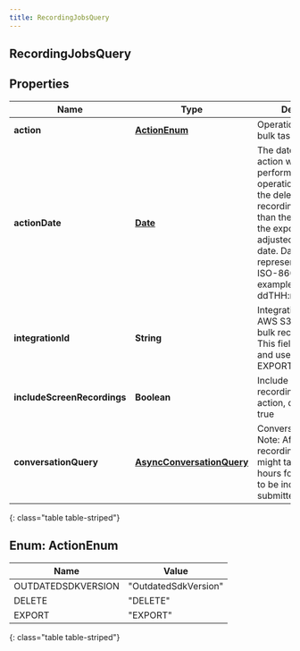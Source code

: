 ```yaml
---
title: RecordingJobsQuery
---
```


## RecordingJobsQuery

## Properties

| Name                        | Type                                                                         | Description                                                                                                                                                                                                                                                                           | Notes      |
| --------------------------- | ---------------------------------------------------------------------------- | ------------------------------------------------------------------------------------------------------------------------------------------------------------------------------------------------------------------------------------------------------------------------------------- | ---------- |
| **action**                  | [**ActionEnum**](#ActionEnum)<!---->                                         | Operation to perform bulk task                                                                                                                                                                                                                                                        |            |
| **actionDate**              | <!----><!---->[**Date**](Date.md)<!---->                                     | The date when the action will be performed. If the operation will cause the delete date of a recording to be older than the export date, the export date will be adjusted to the delete date. Date time is represented as an ISO-8601 string. For example: yyyy-MM-ddTHH:mm:ss[.mmm]Z |            |
| **integrationId**           | <!----><!---->**String**<!---->                                              | IntegrationId to Access AWS S3 bucket for bulk recording exports. This field is required and used only for EXPORT action.                                                                                                                                                             | [optional] |
| **includeScreenRecordings** | <!----><!---->**Boolean**<!---->                                             | Include Screen recordings for export action, default value = true                                                                                                                                                                                                                     | [optional] |
| **conversationQuery**       | <!----><!---->[**AsyncConversationQuery**](AsyncConversationQuery.md)<!----> | Conversation Query. Note: After the recording is created, it might take up to 48 hours for the recording to be included in the submitted job query.                                                                                                                                   |            |

{: class="table table-striped"}

<a name="ActionEnum"></a>

## Enum: ActionEnum

| Name               | Value                          |
| ------------------ | ------------------------------ |
| OUTDATEDSDKVERSION | &quot;OutdatedSdkVersion&quot; |
| DELETE             | &quot;DELETE&quot;             |
| EXPORT             | &quot;EXPORT&quot;             |

{: class="table table-striped"}
